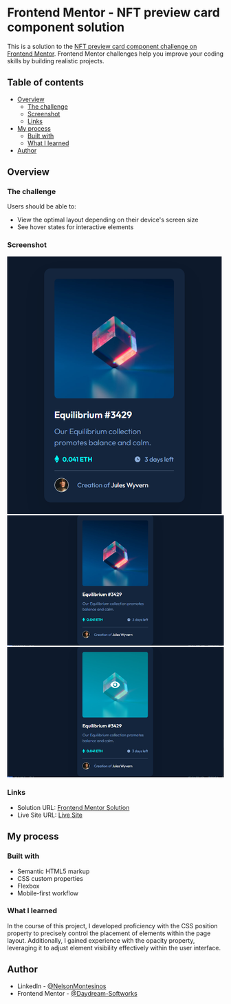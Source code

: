 # Frontend Mentor - NFT preview card component solution

This is a solution to the [NFT preview card component challenge on Frontend Mentor](https://www.frontendmentor.io/challenges/nft-preview-card-component-SbdUL_w0U). Frontend Mentor challenges help you improve your coding skills by building realistic projects.

## Table of contents

- [Overview](#overview)
  - [The challenge](#the-challenge)
  - [Screenshot](#screenshot)
  - [Links](#links)
- [My process](#my-process)
  - [Built with](#built-with)
  - [What I learned](#what-i-learned)
- [Author](#author)

## Overview

### The challenge

Users should be able to:

- View the optimal layout depending on their device's screen size
- See hover states for interactive elements

### Screenshot

![](./captures/mobile-capture.PNG)
![](./captures/desktop-capture.PNG)
![](./captures/hoverState-capture.PNG)

### Links

- Solution URL: [Frontend Mentor Solution](https://www.frontendmentor.io/solutions/responsive-nft-preview-card-component-dOJz7cucEE)
- Live Site URL: [Live Site](https://nelson-j-montesinos.github.io/NFT-Preview-Card-Component/)

## My process

### Built with

- Semantic HTML5 markup
- CSS custom properties
- Flexbox
- Mobile-first workflow

### What I learned

In the course of this project, I developed proficiency with the CSS position property to precisely control the placement of elements within the page layout. Additionally, I gained experience with the opacity property, leveraging it to adjust element visibility effectively within the user interface.

## Author

- LinkedIn - [@NelsonMontesinos](www.linkedin.com/in/njmontesinos)
- Frontend Mentor - [@Daydream-Softworks](https://www.frontendmentor.io/profile/Daydream-Softworks)
